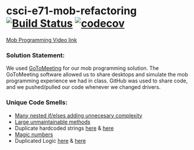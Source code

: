# csci-e71-mob-refactoring [![Build Status](https://travis-ci.org/scottx611x/csci-e71-mob-refactoring.svg?branch=master)](https://travis-ci.org/scottx611x/csci-e71-mob-refactoring) [![codecov](https://codecov.io/gh/scottx611x/csci-e71-mob-refactoring/branch/master/graph/badge.svg)](https://codecov.io/gh/scottx611x/csci-e71-mob-refactoring)

[Mob Programming Video link](https://youtu.be/UqYaftv_d94)

### Solution Statement:
We used [GoToMeeting](https://www.gotomeeting.com/) for our mob programming solution.  The GoToMeeting software allowed us to share desktops and simulate the mob programming experience we had in class.  GitHub was used to share code, and we pushed/pulled our code whenever we changed drivers.

### Unique Code Smells:
- [Many nested if/elses adding unnecesary complexity](https://github.com/emilybache/GildedRose-Refactoring-Kata/blob/master/Java/src/main/java/com/gildedrose/GildedRose.java#L11-L37)
- [Large unmaintainable methods](https://github.com/emilybache/GildedRose-Refactoring-Kata/blob/master/Java/src/main/java/com/gildedrose/GildedRose.java#L10)
- Duplicate hardcoded strings [here](https://github.com/emilybache/GildedRose-Refactoring-Kata/blob/master/Java/src/main/java/com/gildedrose/GildedRose.java#L13) & [here](https://github.com/emilybache/GildedRose-Refactoring-Kata/blob/master/Java/src/main/java/com/gildedrose/GildedRose.java#L45)
- [Magic numbers](https://github.com/emilybache/GildedRose-Refactoring-Kata/blob/master/Java/src/main/java/com/gildedrose/GildedRose.java#L20)
- Duplicated Logic [here](https://github.com/emilybache/GildedRose-Refactoring-Kata/blob/master/Java/src/main/java/com/gildedrose/GildedRose.java#L55-L57) & [here](https://github.com/emilybache/GildedRose-Refactoring-Kata/blob/master/Java/src/main/java/com/gildedrose/GildedRose.java#L20-L21)
